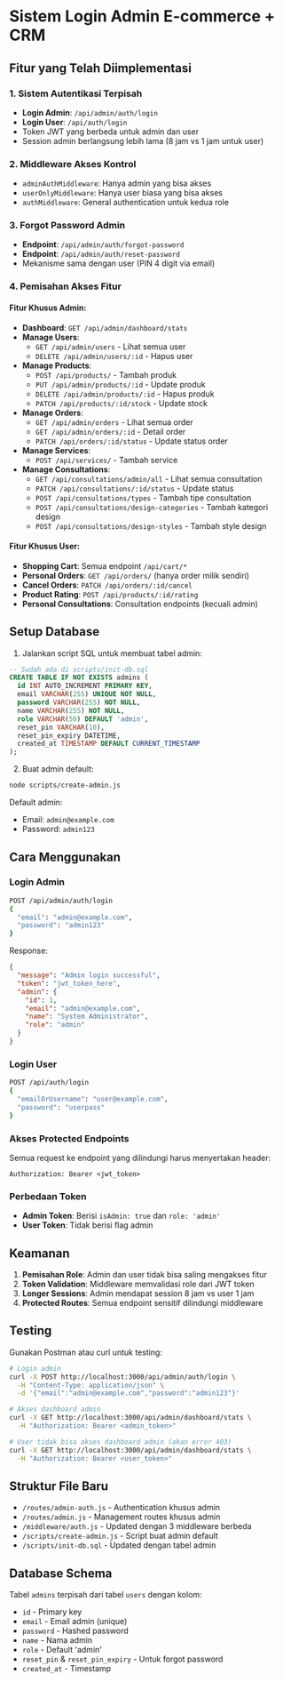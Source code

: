 # Sistem Login Admin E-commerce + CRM

## Fitur yang Telah Diimplementasi

### 1. Sistem Autentikasi Terpisah
- **Login Admin**: `/api/admin/auth/login`
- **Login User**: `/api/auth/login`
- Token JWT yang berbeda untuk admin dan user
- Session admin berlangsung lebih lama (8 jam vs 1 jam untuk user)

### 2. Middleware Akses Kontrol
- `adminAuthMiddleware`: Hanya admin yang bisa akses
- `userOnlyMiddleware`: Hanya user biasa yang bisa akses  
- `authMiddleware`: General authentication untuk kedua role

### 3. Forgot Password Admin
- **Endpoint**: `/api/admin/auth/forgot-password`
- **Endpoint**: `/api/admin/auth/reset-password`
- Mekanisme sama dengan user (PIN 4 digit via email)

### 4. Pemisahan Akses Fitur

#### Fitur Khusus Admin:
- **Dashboard**: `GET /api/admin/dashboard/stats`
- **Manage Users**: 
  - `GET /api/admin/users` - Lihat semua user
  - `DELETE /api/admin/users/:id` - Hapus user
- **Manage Products**:
  - `POST /api/products/` - Tambah produk
  - `PUT /api/admin/products/:id` - Update produk
  - `DELETE /api/admin/products/:id` - Hapus produk
  - `PATCH /api/products/:id/stock` - Update stock
- **Manage Orders**:
  - `GET /api/admin/orders` - Lihat semua order
  - `GET /api/admin/orders/:id` - Detail order
  - `PATCH /api/orders/:id/status` - Update status order
- **Manage Services**:
  - `POST /api/services/` - Tambah service
- **Manage Consultations**:
  - `GET /api/consultations/admin/all` - Lihat semua consultation
  - `PATCH /api/consultations/:id/status` - Update status
  - `POST /api/consultations/types` - Tambah tipe consultation
  - `POST /api/consultations/design-categories` - Tambah kategori design
  - `POST /api/consultations/design-styles` - Tambah style design

#### Fitur Khusus User:
- **Shopping Cart**: Semua endpoint `/api/cart/*`
- **Personal Orders**: `GET /api/orders/` (hanya order milik sendiri)
- **Cancel Orders**: `PATCH /api/orders/:id/cancel`
- **Product Rating**: `POST /api/products/:id/rating`
- **Personal Consultations**: Consultation endpoints (kecuali admin)

## Setup Database

1. Jalankan script SQL untuk membuat tabel admin:
```sql
-- Sudah ada di scripts/init-db.sql
CREATE TABLE IF NOT EXISTS admins (
  id INT AUTO_INCREMENT PRIMARY KEY,
  email VARCHAR(255) UNIQUE NOT NULL,
  password VARCHAR(255) NOT NULL,
  name VARCHAR(255) NOT NULL,
  role VARCHAR(50) DEFAULT 'admin',
  reset_pin VARCHAR(10),
  reset_pin_expiry DATETIME,
  created_at TIMESTAMP DEFAULT CURRENT_TIMESTAMP
);
```

2. Buat admin default:
```bash
node scripts/create-admin.js
```

Default admin:
- Email: `admin@example.com`
- Password: `admin123`

## Cara Menggunakan

### Login Admin
```bash
POST /api/admin/auth/login
{
  "email": "admin@example.com",
  "password": "admin123"
}
```

Response:
```json
{
  "message": "Admin login successful",
  "token": "jwt_token_here",
  "admin": {
    "id": 1,
    "email": "admin@example.com", 
    "name": "System Administrator",
    "role": "admin"
  }
}
```

### Login User
```bash
POST /api/auth/login
{
  "emailOrUsername": "user@example.com",
  "password": "userpass"
}
```

### Akses Protected Endpoints
Semua request ke endpoint yang dilindungi harus menyertakan header:
```
Authorization: Bearer <jwt_token>
```

### Perbedaan Token
- **Admin Token**: Berisi `isAdmin: true` dan `role: 'admin'`
- **User Token**: Tidak berisi flag admin

## Keamanan

1. **Pemisahan Role**: Admin dan user tidak bisa saling mengakses fitur
2. **Token Validation**: Middleware memvalidasi role dari JWT token
3. **Longer Sessions**: Admin mendapat session 8 jam vs user 1 jam
4. **Protected Routes**: Semua endpoint sensitif dilindungi middleware

## Testing

Gunakan Postman atau curl untuk testing:

```bash
# Login admin
curl -X POST http://localhost:3000/api/admin/auth/login \
  -H "Content-Type: application/json" \
  -d '{"email":"admin@example.com","password":"admin123"}'

# Akses dashboard admin
curl -X GET http://localhost:3000/api/admin/dashboard/stats \
  -H "Authorization: Bearer <admin_token>"

# User tidak bisa akses dashboard admin (akan error 403)
curl -X GET http://localhost:3000/api/admin/dashboard/stats \
  -H "Authorization: Bearer <user_token>"
```

## Struktur File Baru

- `/routes/admin-auth.js` - Authentication khusus admin
- `/routes/admin.js` - Management routes khusus admin
- `/middleware/auth.js` - Updated dengan 3 middleware berbeda
- `/scripts/create-admin.js` - Script buat admin default
- `/scripts/init-db.sql` - Updated dengan tabel admin

## Database Schema

Tabel `admins` terpisah dari tabel `users` dengan kolom:
- `id` - Primary key
- `email` - Email admin (unique)
- `password` - Hashed password
- `name` - Nama admin
- `role` - Default 'admin'
- `reset_pin` & `reset_pin_expiry` - Untuk forgot password
- `created_at` - Timestamp
